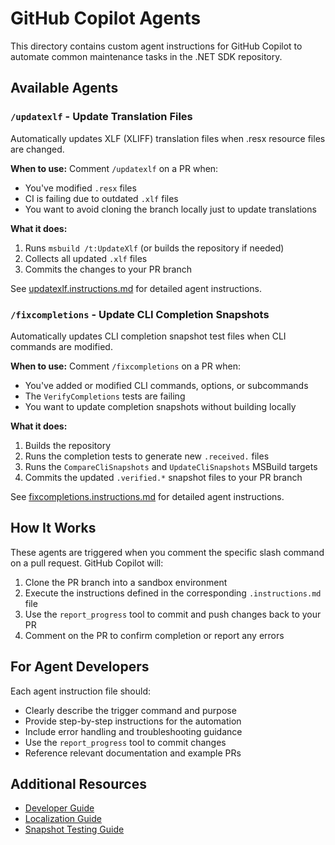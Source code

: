 # GitHub Copilot Agents

This directory contains custom agent instructions for GitHub Copilot to automate common maintenance tasks in the .NET SDK repository.

## Available Agents

### `/updatexlf` - Update Translation Files

Automatically updates XLF (XLIFF) translation files when .resx resource files are changed.

**When to use:** Comment `/updatexlf` on a PR when:
- You've modified `.resx` files
- CI is failing due to outdated `.xlf` files
- You want to avoid cloning the branch locally just to update translations

**What it does:**
1. Runs `msbuild /t:UpdateXlf` (or builds the repository if needed)
2. Collects all updated `.xlf` files
3. Commits the changes to your PR branch

See [updatexlf.instructions.md](updatexlf.instructions.md) for detailed agent instructions.

### `/fixcompletions` - Update CLI Completion Snapshots

Automatically updates CLI completion snapshot test files when CLI commands are modified.

**When to use:** Comment `/fixcompletions` on a PR when:
- You've added or modified CLI commands, options, or subcommands
- The `VerifyCompletions` tests are failing
- You want to update completion snapshots without building locally

**What it does:**
1. Builds the repository
2. Runs the completion tests to generate new `.received.` files
3. Runs the `CompareCliSnapshots` and `UpdateCliSnapshots` MSBuild targets
4. Commits the updated `.verified.*` snapshot files to your PR branch

See [fixcompletions.instructions.md](fixcompletions.instructions.md) for detailed agent instructions.

## How It Works

These agents are triggered when you comment the specific slash command on a pull request. GitHub Copilot will:

1. Clone the PR branch into a sandbox environment
2. Execute the instructions defined in the corresponding `.instructions.md` file
3. Use the `report_progress` tool to commit and push changes back to your PR
4. Comment on the PR to confirm completion or report any errors

## For Agent Developers

Each agent instruction file should:
- Clearly describe the trigger command and purpose
- Provide step-by-step instructions for the automation
- Include error handling and troubleshooting guidance
- Use the `report_progress` tool to commit changes
- Reference relevant documentation and example PRs

## Additional Resources

- [Developer Guide](../../documentation/project-docs/developer-guide.md#github-copilot-automation-commands)
- [Localization Guide](../../documentation/project-docs/Localization.md)
- [Snapshot Testing Guide](../../documentation/project-docs/snapshot-based-testing.md)
